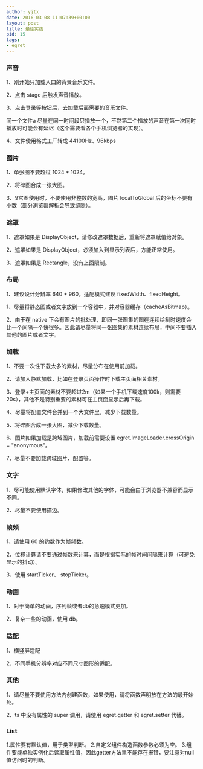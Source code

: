 ```yaml
---
author: yjtx
date: 2016-03-08 11:07:39+00:00
layout: post
title: 最佳实践
pid: 15
tags:
- egret
---
```



### 声音

1、刚开始只加载入口的背景音乐文件。

2、点击 stage 后触发声音播放。

3、点击登录等按钮后，去加载后面需要的音乐文件。

同一个文件a 尽量在同一时间段只播放一个，不然第二个播放的声音在第一次同时播放时可能会有延迟（这个需要看各个手机浏览器的实现）。

4、文件使用格式工厂转成 44100Hz、96kbps

### 图片

1、单张图不要超过 1024 * 1024。

2、将碎图合成一张大图。

3、9宫图使用时，不要使用非整数的宽高，图片 localToGlobal 后的坐标不要有小数（部分浏览器解析会导致缝隙）。

### 遮罩

1、遮罩如果是 DisplayObject，请修改遮罩数据后，重新将遮罩赋值给对象。

2、遮罩如果是 DisplayObject，必须加入到显示列表后，方能正常使用。

3、遮罩如果是 Rectangle，没有上面限制。

### 布局
1、建议设计分辨率  640 * 960。适配模式建议 fixedWidth、fixedHeight。

1、尽量将静态图或者文字放到一个容器中，并对容器缓存（cacheAsBitmap）。

2、由于在 native 下会有图片的批处理，即同一张图集的图在连续绘制时速度会比一个间隔一个快很多。因此请尽量将同一张图集的素材连续布局，中间不要插入其他的图片或者文字。

### 加载

1、不要一次性下载太多的素材，尽量分布在使用前加载。

2、请加入静默加载，比如在登录页面操作时下载主页面相关素材。

3、登录+主页面的素材不要超过2m（如果一个手机下载速度100k，则需要20s），其他不是特别重要的素材可在主页面显示后再下载。

4、尽量将配置文件合并到一个大文件里，减少下载数量。

5、将碎图合成一张大图，减少下载数量。

6、图片如果加载是跨域图片，加载前需要设置 egret.ImageLoader.crossOrigin = "anonymous"。

7、尽量不要加载跨域图片、配置等。

### 文字

1、尽可能使用默认字体，如果修改其他的字体，可能会由于浏览器不兼容而显示不同。

2、尽量不要使用描边。

### 帧频

1、请使用 60 的约数作为帧频数。

2、位移计算请不要通过帧数来计算，而是根据实际的帧时间间隔来计算（可避免显示的抖动）。

3、使用 startTicker、 stopTicker。


### 动画

1、对于简单的动画，序列帧或者db的急速模式更加。

2、复杂一些的动画，使用 db。

### 适配
1、横竖屏适配

2、不同手机分辨率对应不同尺寸图形的适配。



### 其他

1、请尽量不要使用方法内创建函数，如果使用，请将函数声明放在方法的最开始处。

2、ts 中没有属性的 super 调用，请使用 egret.getter 和 egret.setter 代替。



### List
1.属性要有默认值，用于类型判断。
2.自定义组件构造函数参数必须为空。
3.组件要能单独实例化后读取属性值，因此getter方法里不能存在报错，要注意对null值访问时的判断。